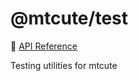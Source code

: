 # @mtcute/test

📖 [API Reference](https://ref.mtcute.dev/modules/_mtcute_test.html)

Testing utilities for mtcute
